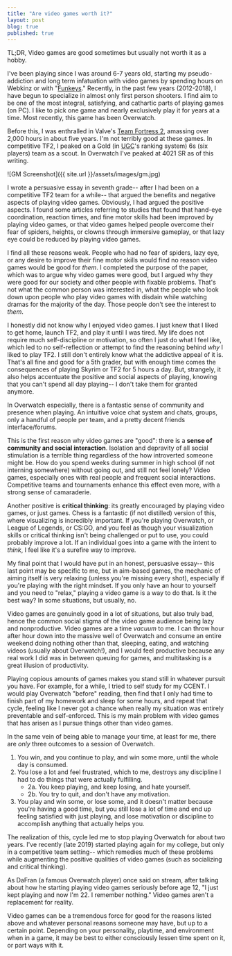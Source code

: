 ```yaml
---
title: "Are video games worth it?"
layout: post
blog: true
published: true
---
```


TL;DR, Video games are good sometimes but usually not worth it as a hobby.

I've been playing since I was around 6-7 years old, starting my pseudo-addiction and long term infatuation with video games by spending hours on Webkinz or with "[Funkeys](https://en.wikipedia.org/wiki/U.B._Funkeys)." Recently, in the past few years (2012-2018), I have begun to specialize in almost only first person shooters. I find aim to be one of the most integral, satisfying, and cathartic parts of playing games (on PC). I like to pick one game and nearly exclusively play it for years at a time. Most recently, this game has been Overwatch.

Before this, I was enthralled in Valve's [Team Fortress 2](https://en.wikipedia.org/wiki/Team_Fortress_2), amassing over 2,000 hours in about five years. I'm not terribly good at these games. In competitive TF2, I peaked on a Gold (in [UGC](https://ugcleague.com)'s ranking system) 6s (six players) team as a scout. In Overwatch I've peaked at 4021 SR as of this writing.

![GM Screenshot]({{ site.url }}/assets/images/gm.jpg)

I wrote a persuasive essay in seventh grade-- after I had been on a competitive TF2 team for a while-- that argued the benefits and negative aspects of playing video games. Obviously, I had argued the positive aspects. I found some articles referring to studies that found that hand-eye coordination, reaction times, and fine motor skills had been improved by playing video games, or that video games helped people overcome their fear of spiders, heights, or clowns through immersive gameplay, or that lazy eye could be reduced by playing video games. 

I find all these reasons weak. People who had no fear of spiders, lazy eye, or any desire to improve their fine motor skills would find no reason video games would be good for _them_. I completed the purpose of the paper, which was to argue why video games were good, but I argued why they were good for our society and other people with fixable problems. That's not what the common person was interested in, what the people who look down upon people who play video games with disdain while watching dramas for the majority of the day. Those people don't see the interest to _them_. 

I honestly did not know why I enjoyed video games. I just knew that I liked to get home, launch TF2, and play it until I was tired. My life does not require much self-discipline or motivation, so often I just do what I feel like, which led to no self-reflection or attempt to find the reasoning behind _why_ I liked to play TF2. I still don't entirely know what the addictive appeal of it is. That's all fine and good for a 5th grader, but with enough time comes the consequences of playing Skyrim or TF2 for 5 hours a day. But, strangely, it also helps accentuate the positive and social aspects of playing, knowing that you can't spend all day playing-- I don't take them for granted anymore.

In Overwatch especially, there is a fantastic sense of community and presence when playing. An intuitive voice chat system and chats, groups, only a handful of people per team, and a pretty decent friends interface/forums.

This is the first reason why video games are "good": there is a __sense of community and social interaction__. Isolation and depravity of all social stimulation is a terrible thing regardless of the how introverted someone might be. How do you spend weeks during summer in high school (if not interning somewhere) without going out, and still not feel lonely? Video games, especially ones with real people and frequent social interactions. Competitive teams and tournaments enhance this effect even more, with a strong sense of camaraderie.

Another positive is __critical thinking__: its greatly encouraged by playing video games, or just games. Chess is a fantastic (if not distilled) version of this, where visualizing is incredibly important. If you're playing Overwatch, or League of Legends, or CS:GO, and you feel as though your visualization skills or critical thinking isn't being challenged or put to use, you could probably improve a lot. If an individual goes into a game with the intent to _think_, I feel like it's a surefire way to improve. 

My final point that I would have put in an honest, persuasive essay-- this last point may be specific to me, but in aim-based games, the mechanic of aiming itself is very relaxing (unless you're missing every shot), especially if you're playing with the right mindset. If you only have an hour to yourself and you need to "relax," playing a video game is a way to do that. Is it the best way? In some situations, but usually, no.

Video games are genuinely good in a lot of situations, but also truly bad, hence the common social stigma of the video game audience being lazy and nonproductive. Video games are a time _vacuum_ to me. I can throw hour after hour down into the massive well of Overwatch and consume an entire weekend doing nothing other than that, sleeping, eating, and watching videos (usually about Overwatch!), and I would feel productive because any real work I did was in between queuing for games, and multitasking is a great illusion of productivity.

Playing copious amounts of games makes you stand still in whatever pursuit you have. For example, for a while, I tried to self study for my CCENT. I would play Overwatch "before" reading, then find that I only had time to finish part of my homework and sleep for some hours, and repeat that cycle, feeling like I never got a chance when really my situation was entirely preventable and self-enforced. This is my main problem with video games that has arisen as I pursue things other than video games.

In the same vein of being able to manage your time, at least for me, there are _only_ three outcomes to a session of Overwatch.

1. You win, and you continue to play, and win some more, until the whole day is consumed.
2. You lose a lot and feel frustrated, which to me, destroys any discipline I had to do things that were actually fulfilling.
    - 2a. You keep playing, and keep losing, and hate yourself.
    - 2b. You try to quit, and don't have any motivation.
3. You play and win some, or lose some, and it doesn't matter because you're having a good time, but you still lose a lot of time and end up feeling satisfied with just playing, and lose motivation or discipline to accomplish anything that actually helps you.

The realization of this, cycle led me to stop playing Overwatch for about two years. I've recently (late 2019) started playing again for my college, but only in a competitive team setting-- which remedies much of these problems while augmenting the positive qualities of video games (such as socializing and critical thinking).

As DaFran (a famous Overwatch player) once said on stream, after talking about how he starting playing video games seriously before age 12, "I just kept playing and now I'm 22. I remember nothing." Video games aren't a replacement for reality.

Video games can be a tremendous force for good for the reasons listed above and whatever personal reasons someone may have, but up to a certain point. Depending on your personality, playtime, and environment when in a game, it may be best to either consciously lessen time spent on it, or part ways with it.
